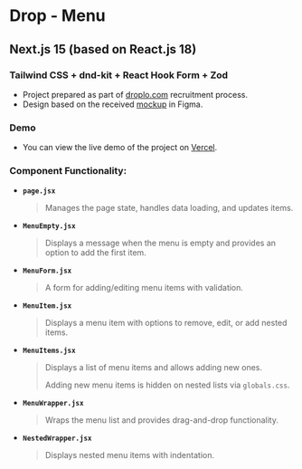 # Drop - Menu

## Next.js 15 (based on React.js 18) 
### Tailwind CSS + dnd-kit + React Hook Form + Zod

- Project prepared as part of [droplo.com](https://droplo.com/) recruitment process.
- Design based on the received [mockup](https://www.figma.com/design/iop6JTlGuNSwGtHtkyXF9x/Zadanie-rekrutacyjne?node-id=0-1&node-type=canvas&t=KROIpbpbyuRXZaEY-0) in Figma.

### Demo

- You can view the live demo of the project on [Vercel](https://drop-menu.vercel.app/).

### Component Functionality:

- **`page.jsx`**
  > Manages the page state, handles data loading, and updates items.

- **`MenuEmpty.jsx`**
  > Displays a message when the menu is empty and provides an option to add the first item.

- **`MenuForm.jsx`**
  > A form for adding/editing menu items with validation.

- **`MenuItem.jsx`**
  > Displays a menu item with options to remove, edit, or add nested items.

- **`MenuItems.jsx`**
  > Displays a list of menu items and allows adding new ones.
  >
  > Adding new menu items is hidden on nested lists via `globals.css`.

- **`MenuWrapper.jsx`**
  > Wraps the menu list and provides drag-and-drop functionality.

- **`NestedWrapper.jsx`**
  > Displays nested menu items with indentation.
